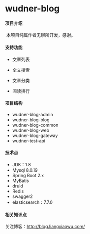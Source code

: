 # wudner-blog

#### 项目介绍

​	本项目纯属作者无聊所开发，感谢。

#### 支持功能

- 文章列表
- 全文搜索
- 文章分类

- 阅读排行

#### 项目结构

- wudner-blog-admin
- wudner-blog-blog
- wudner-blog-common
- wudner-blog-web
- wudner-blog-gateway
- wudner-test-api



#### 技术点

- JDK：1.8
- Mysql 8.0.19
- Spring Boot 2.x
- MyBatis
- druid
- Redis
- swagger2
- elasticsearch：7.7.0

#### 相关知识点

关注博客：http://blog.liangxiaowu.com/

